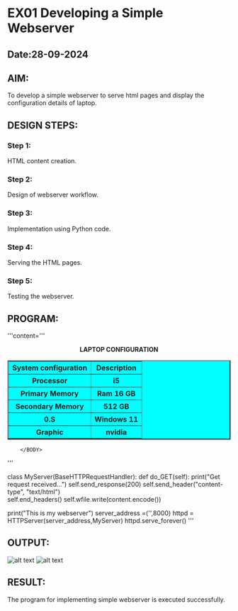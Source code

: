 # EX01 Developing a Simple Webserver
## Date:28-09-2024

## AIM:
To develop a simple webserver to serve html pages and display the configuration details of laptop.

## DESIGN STEPS:
### Step 1: 
HTML content creation.

### Step 2:
Design of webserver workflow.

### Step 3:
Implementation using Python code.

### Step 4:
Serving the HTML pages.

### Step 5:
Testing the webserver.

## PROGRAM:
'''content='''
<doctype html>
    <html>
        <head>
            <b><center>LAPTOP CONFIGURATION</center></b>
        </head>
        <BODY>
            <center>
            <table border= "2" bgcolor="aqua" cellpadding="10" cellspacing="5" allign="center">
                <tr>
                    <th>System configuration</th>
                    <th> Description</th>
                </tr>
                <tr>
                    <th>Processor</th>
                    <th>i5</th>
                </tr>
                <tr>
                    <th>Primary Memory</th>
                    <th>Ram 16 GB</th>
                </tr>
                <tr>
                    <th>Secondary Memory</th>
                    <th>512 GB</th>
                </tr>
                <tr>
                    <th>0.S</th>
                    <th>Windows 11</th>
                </tr>
                <tr>
                    <th>Graphic</th>
                    <th>nvidia</th>
                </tr>
                </table>
            </center>
            
        </BODY>
'''

class MyServer(BaseHTTPRequestHandler):
    def do_GET(self):
        print("Get request received...")
        self.send_response(200) 
        self.send_header("content-type", "text/html")       
        self.end_headers()
        self.wfile.write(content.encode())

print("This is my webserver") 
server_address =('',8000)
httpd = HTTPServer(server_address,MyServer)
httpd.serve_forever()
'''



## OUTPUT:
![alt text](<Screenshot 2024-10-26 105613.png>)
![alt text](<Screenshot 2024-10-26 105638.png>)


## RESULT:
The program for implementing simple webserver is executed successfully.

